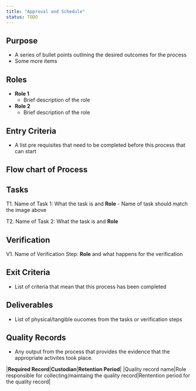 ```yaml
---
title: "Approval and Schedule"
status: TODO
---
```


## Purpose
- A series of bullet points outlining the desired outcomes for the process
- Some more items

## Roles
- **Role 1**
	- Brief description of the role
- **Role 2**
	- Brief description of the role

## Entry Criteria
- A list pre requisites that need to be completed before this process that can start

## Flow chart of Process

## Tasks
T1. 	Name of Task 1: What the task is and **Role** - Name of task should match the image above

T2.		Name of Task 2: What the task is and **Role**

		

## Verification
V1.		Name of Verification Step:  **Role** and what happens for the verification

## Exit Criteria
- List of criteria that mean that this process has been completed

## Deliverables
- List of physical/tangible oucomes from the tasks or verification steps

## Quality Records 
- Any output from the process that provides the evidence that the appropriate activites took place.

|**Required Record**|**Custodian**|**Retention Period**|
|Quality record name|Role responsible for collecting/maintaing the quality record|Rentention period for the quality record|
